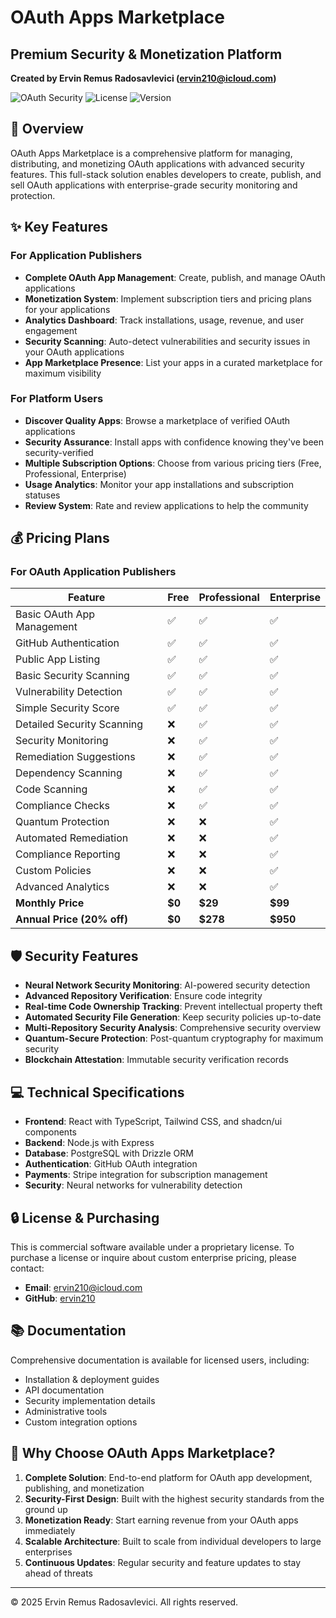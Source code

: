 # OAuth Apps Marketplace

## Premium Security & Monetization Platform

**Created by Ervin Remus Radosavlevici (ervin210@icloud.com)**

![OAuth Security](https://img.shields.io/badge/OAuth-Security-blue)
![License](https://img.shields.io/badge/License-Commercial-green)
![Version](https://img.shields.io/badge/Version-1.0.0-orange)

## 🚀 Overview

OAuth Apps Marketplace is a comprehensive platform for managing, distributing, and monetizing OAuth applications with advanced security features. This full-stack solution enables developers to create, publish, and sell OAuth applications with enterprise-grade security monitoring and protection.

## ✨ Key Features

### For Application Publishers

- **Complete OAuth App Management**: Create, publish, and manage OAuth applications
- **Monetization System**: Implement subscription tiers and pricing plans for your applications
- **Analytics Dashboard**: Track installations, usage, revenue, and user engagement
- **Security Scanning**: Auto-detect vulnerabilities and security issues in your OAuth applications
- **App Marketplace Presence**: List your apps in a curated marketplace for maximum visibility

### For Platform Users

- **Discover Quality Apps**: Browse a marketplace of verified OAuth applications
- **Security Assurance**: Install apps with confidence knowing they've been security-verified
- **Multiple Subscription Options**: Choose from various pricing tiers (Free, Professional, Enterprise)
- **Usage Analytics**: Monitor your app installations and subscription statuses
- **Review System**: Rate and review applications to help the community

## 💰 Pricing Plans

### For OAuth Application Publishers

| Feature | Free | Professional | Enterprise |
|---------|------|--------------|------------|
| Basic OAuth App Management | ✅ | ✅ | ✅ |
| GitHub Authentication | ✅ | ✅ | ✅ |
| Public App Listing | ✅ | ✅ | ✅ |
| Basic Security Scanning | ✅ | ✅ | ✅ |
| Vulnerability Detection | ✅ | ✅ | ✅ |
| Simple Security Score | ✅ | ✅ | ✅ |
| Detailed Security Scanning | ❌ | ✅ | ✅ |
| Security Monitoring | ❌ | ✅ | ✅ |
| Remediation Suggestions | ❌ | ✅ | ✅ |
| Dependency Scanning | ❌ | ✅ | ✅ |
| Code Scanning | ❌ | ✅ | ✅ |
| Compliance Checks | ❌ | ✅ | ✅ |
| Quantum Protection | ❌ | ❌ | ✅ |
| Automated Remediation | ❌ | ❌ | ✅ |
| Compliance Reporting | ❌ | ❌ | ✅ |
| Custom Policies | ❌ | ❌ | ✅ |
| Advanced Analytics | ❌ | ❌ | ✅ |
| **Monthly Price** | **$0** | **$29** | **$99** |
| **Annual Price (20% off)** | **$0** | **$278** | **$950** |

## 🛡️ Security Features

- **Neural Network Security Monitoring**: AI-powered security detection
- **Advanced Repository Verification**: Ensure code integrity
- **Real-time Code Ownership Tracking**: Prevent intellectual property theft
- **Automated Security File Generation**: Keep security policies up-to-date
- **Multi-Repository Security Analysis**: Comprehensive security overview
- **Quantum-Secure Protection**: Post-quantum cryptography for maximum security
- **Blockchain Attestation**: Immutable security verification records

## 💻 Technical Specifications

- **Frontend**: React with TypeScript, Tailwind CSS, and shadcn/ui components
- **Backend**: Node.js with Express
- **Database**: PostgreSQL with Drizzle ORM
- **Authentication**: GitHub OAuth integration
- **Payments**: Stripe integration for subscription management
- **Security**: Neural networks for vulnerability detection

## 🔒 License & Purchasing

This is commercial software available under a proprietary license. To purchase a license or inquire about custom enterprise pricing, please contact:

- **Email**: ervin210@icloud.com
- **GitHub**: [ervin210](https://github.com/ervin210)

## 📚 Documentation

Comprehensive documentation is available for licensed users, including:

- Installation & deployment guides
- API documentation
- Security implementation details
- Administrative tools
- Custom integration options

## 🌟 Why Choose OAuth Apps Marketplace?

1. **Complete Solution**: End-to-end platform for OAuth app development, publishing, and monetization
2. **Security-First Design**: Built with the highest security standards from the ground up
3. **Monetization Ready**: Start earning revenue from your OAuth apps immediately
4. **Scalable Architecture**: Built to scale from individual developers to large enterprises
5. **Continuous Updates**: Regular security and feature updates to stay ahead of threats

---

© 2025 Ervin Remus Radosavlevici. All rights reserved.
